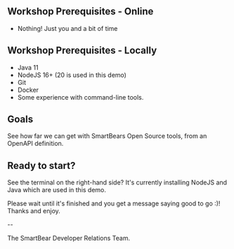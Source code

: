## Workshop Prerequisites - Online

- Nothing! Just you and a bit of time

## Workshop Prerequisites - Locally

- Java 11
- NodeJS 16+ (20 is used in this demo)
- Git
- Docker
- Some experience with command-line tools.

## Goals

See how far we can get with SmartBears Open Source tools, from an OpenAPI definition.

## Ready to start?

See the terminal on the right-hand side? It's currently installing NodeJS and Java which are used in this demo.

Please wait until it's finished and you get a message saying good to go :)! Thanks and enjoy.

-- 

The SmartBear Developer Relations Team.

